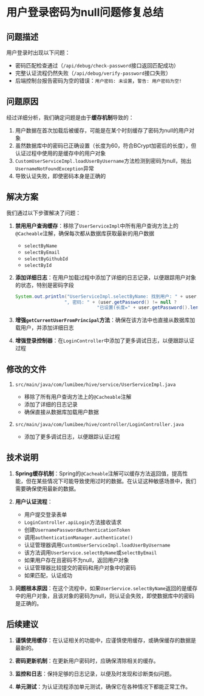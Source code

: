 # 用户登录密码为null问题修复总结

## 问题描述

用户登录时出现以下问题：
- 密码匹配检查通过（`/api/debug/check-password`接口返回匹配成功）
- 完整认证流程仍然失败（`/api/debug/verify-password`接口失败）
- 后端控制台报告密码为空的错误：`用户密码: 未设置`，`警告: 用户密码为空!`

## 问题原因

经过详细分析，我们确定问题是由于**缓存机制**导致的：

1. 用户数据在首次加载后被缓存，可能是在某个时刻缓存了密码为null的用户对象
2. 虽然数据库中的密码已正确设置（长度为60，符合BCrypt加密后的长度），但认证过程中使用的是缓存中的用户对象
3. `CustomUserServiceImpl.loadUserByUsername`方法检测到密码为null，抛出`UsernameNotFoundException`异常
4. 导致认证失败，即使密码本身是正确的

## 解决方案

我们通过以下步骤解决了问题：

1. **禁用用户查询缓存**：移除了`UserServiceImpl`中所有用户查询方法上的`@Cacheable`注解，确保每次都从数据库获取最新的用户数据
   - `selectByName`
   - `selectByEmail`
   - `selectByGithubId`
   - `selectById`

2. **添加详细日志**：在用户加载过程中添加了详细的日志记录，以便跟踪用户对象的状态，特别是密码字段
   ```java
   System.out.println("UserServiceImpl.selectByName: 找到用户: " + user.getId() + 
                     ", 密码: " + (user.getPassword() != null ? 
                                 "已设置(长度=" + user.getPassword().length() + ")" : "未设置"));
   ```

3. **增强`getCurrentUserFromPrincipal`方法**：确保在该方法中也直接从数据库加载用户，并添加详细日志

4. **增强登录控制器**：在`LoginController`中添加了更多调试日志，以便跟踪认证过程

## 修改的文件

1. `src/main/java/com/lumibee/hive/service/UserServiceImpl.java`
   - 移除了所有用户查询方法上的`@Cacheable`注解
   - 添加了详细的日志记录
   - 确保直接从数据库加载用户数据

2. `src/main/java/com/lumibee/hive/controller/LoginController.java`
   - 添加了更多调试日志，以便跟踪认证过程

## 技术说明

1. **Spring缓存机制**：Spring的`@Cacheable`注解可以缓存方法返回值，提高性能，但在某些情况下可能导致使用过时的数据。在认证这种敏感场景中，我们需要确保使用最新的数据。

2. **用户认证流程**：
   - 用户提交登录表单
   - `LoginController.apiLogin`方法接收请求
   - 创建`UsernamePasswordAuthenticationToken`
   - 调用`authenticationManager.authenticate()`
   - 认证管理器调用`CustomUserServiceImpl.loadUserByUsername`
   - 该方法调用`UserService.selectByName`或`selectByEmail`
   - 如果用户存在且密码不为null，返回用户对象
   - 认证管理器比较提交的密码和用户对象中的密码
   - 如果匹配，认证成功

3. **问题根本原因**：在这个流程中，如果`UserService.selectByName`返回的是缓存中的用户对象，且该对象的密码为null，则认证会失败，即使数据库中的密码是正确的。

## 后续建议

1. **谨慎使用缓存**：在认证相关的功能中，应谨慎使用缓存，或确保缓存的数据是最新的。

2. **密码更新机制**：在更新用户密码时，应确保清除相关的缓存。

3. **监控和日志**：保持足够的日志记录，以便及时发现和诊断类似问题。

4. **单元测试**：为认证流程添加单元测试，确保它在各种情况下都能正常工作。
